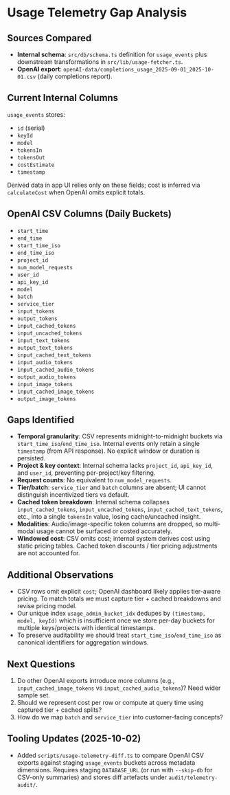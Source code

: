 # Usage Telemetry Gap Analysis

## Sources Compared
- **Internal schema**: `src/db/schema.ts` definition for `usage_events` plus downstream transformations in `src/lib/usage-fetcher.ts`.
- **OpenAI export**: `openAI-data/completions_usage_2025-09-01_2025-10-01.csv` (daily completions report).

## Current Internal Columns
`usage_events` stores:
- `id` (serial)
- `keyId`
- `model`
- `tokensIn`
- `tokensOut`
- `costEstimate`
- `timestamp`

Derived data in app UI relies only on these fields; cost is inferred via `calculateCost` when OpenAI omits explicit totals.

## OpenAI CSV Columns (Daily Buckets)
- `start_time`
- `end_time`
- `start_time_iso`
- `end_time_iso`
- `project_id`
- `num_model_requests`
- `user_id`
- `api_key_id`
- `model`
- `batch`
- `service_tier`
- `input_tokens`
- `output_tokens`
- `input_cached_tokens`
- `input_uncached_tokens`
- `input_text_tokens`
- `output_text_tokens`
- `input_cached_text_tokens`
- `input_audio_tokens`
- `input_cached_audio_tokens`
- `output_audio_tokens`
- `input_image_tokens`
- `input_cached_image_tokens`
- `output_image_tokens`

## Gaps Identified
- **Temporal granularity**: CSV represents midnight-to-midnight buckets via `start_time_iso`/`end_time_iso`. Internal events only retain a single `timestamp` (from API response). No explicit window or duration is persisted.
- **Project & key context**: Internal schema lacks `project_id`, `api_key_id`, and `user_id`, preventing per-project/key filtering.
- **Request counts**: No equivalent to `num_model_requests`.
- **Tier/batch**: `service_tier` and `batch` columns are absent; UI cannot distinguish incentivized tiers vs default.
- **Cached token breakdown**: Internal schema collapses `input_cached_tokens`, `input_uncached_tokens`, `input_cached_text_tokens`, etc., into a single `tokensIn` value, losing cache/uncached insight.
- **Modalities**: Audio/image-specific token columns are dropped, so multi-modal usage cannot be surfaced or costed accurately.
- **Windowed cost**: CSV omits cost; internal system derives cost using static pricing tables. Cached token discounts / tier pricing adjustments are not accounted for.

## Additional Observations
- CSV rows omit explicit `cost`; OpenAI dashboard likely applies tier-aware pricing. To match totals we must capture tier + cached breakdowns and revise pricing model.
- Our unique index `usage_admin_bucket_idx` dedupes by `(timestamp, model, keyId)` which is insufficient once we store per-day buckets for multiple keys/projects with identical timestamps.
- To preserve auditability we should treat `start_time_iso`/`end_time_iso` as canonical identifiers for aggregation windows.

## Next Questions
1. Do other OpenAI exports introduce more columns (e.g., `input_cached_image_tokens` vs `input_cached_audio_tokens`)? Need wider sample set.
2. Should we represent cost per row or compute at query time using captured tier + cached splits?
3. How do we map `batch` and `service_tier` into customer-facing concepts?

## Tooling Updates (2025-10-02)
- Added `scripts/usage-telemetry-diff.ts` to compare OpenAI CSV exports against staging `usage_events` buckets across metadata dimensions. Requires staging `DATABASE_URL` (or run with `--skip-db` for CSV-only summaries) and stores diff artefacts under `audit/telemetry-audit/`.
